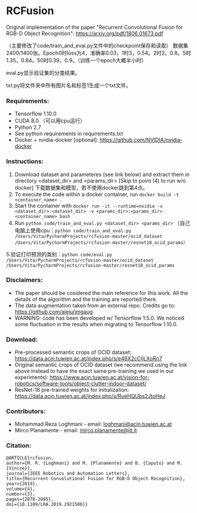 # RCFusion
Original implementation of the paper "Recurrent Convolutional Fusion for RGB-D Object Recognition": https://arxiv.org/pdf/1806.01673.pdf


（主要修改了code/train_and_eval.py文件中的checkpoint保存和读取）
数据集2400/1400张。Epoch0时loss为4，准确率0.03，1时3，0.54。2时2，0.8。5时1.35，0.84。50时0.39，0.9。（训练一个epoch大概半小时） 

eval.py显示验证集的分类结果。

txt.py将文件夹中所有图片名和标签1生成一个txt文件。


### Requirements:
* Tensorflow 1.10.0
* CUDA 8.0 （可以用cpu运行）
* Python 2.7
* See python requirements in requirements.txt
* Docker + nvidia-docker [optional]: https://github.com/NVIDIA/nvidia-docker

### Instructions:
1. Download dataset and parameteres (see link below) and extract them in directory <dataset_dir> and <params_dir>
[Skip to point (4) to run w/o docker] 下载数据集和模型，若不使用docker跳到第4点。
2. To execute the code within a docker container, run ```docker build -t <container_name> .```
3. Start the container with ```docker run -it --runtime=nvidia -v <dataset_dir>:<dataset_dir> -v <params_dir>:<params_dir> <container_name> bash```
4. Run ```python code/train_and_eval.py <dataset_dir> <params_dir>```
（自己电脑上使用cpu：```python code/train_and_eval.py /Users/Vita/PycharmProjects/rcfusion-master/ocid_dataset /Users/Vita/PycharmProjects/rcfusion-master/resnet18_ocid_params）```

5.验证打印预测的类别：```python code/eval.py /Users/Vita/PycharmProjects/rcfusion-master/ocid_dataset /Users/Vita/PycharmProjects/rcfusion-master/resnet18_ocid_params```


### Disclaimers:
* The paper should be cosidered the main reference for this work. All the details of the algorithm and the training are reported there.
* The data augmentation taken from an external repo. Credits go to: https://github.com/aleju/imgaug
* WARNING: code has been developed w/ Tensorflow 1.5.0. We noticed some fluctuation in the results when migrating to Tensorflow 1.10.0. 

### Download:
* Pre-processed semantic crops of OCID dataset: https://data.acin.tuwien.ac.at/index.php/s/e46X2cCIjLXoRn7
* Original semantic crops of OCID dataset (we recommend using the link above instead to have the exact same pre-training we used in our experiments): https://www.acin.tuwien.ac.at/vision-for-robotics/software-tools/object-clutter-indoor-dataset/
* ResNet-18 pre-trained weights for initialization: https://data.acin.tuwien.ac.at/index.php/s/RueHQUbs2JtoHeJ

### Contributors:
* Mohammad Reza Loghmani - email: loghmani@acin.tuwien.ac.at
* Mirco Planamente - email: mirco.planamente@iit.it

### Citation:
```
@ARTICLE{rcfusion, 
author={M. R. {Loghmani} and M. {Planamente} and B. {Caputo} and M. {Vincze}}, 
journal={IEEE Robotics and Automation Letters}, 
title={Recurrent Convolutional Fusion for RGB-D Object Recognition}, 
year={2019}, 
volume={4}, 
number={3}, 
pages={2878-2885}, 
doi={10.1109/LRA.2019.2921506}}
```
